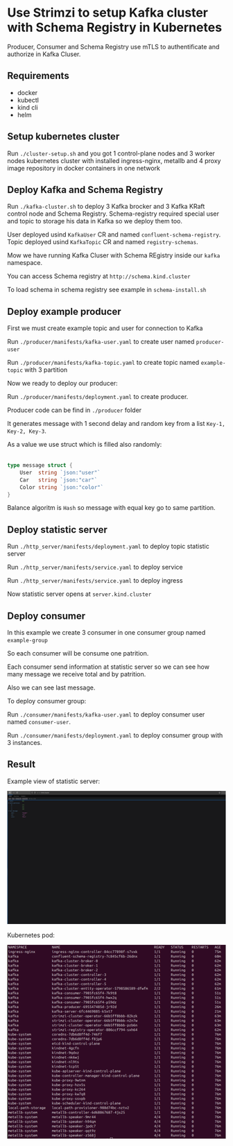 # Use Strimzi to setup Kafka cluster with Schema Registry in Kubernetes

Producer, Consumer and Schema Registry use mTLS to authentificate and authorize in Kafka Cluser.

## Requirements

- docker
- kubectl
- kind cli
- helm

## Setup kubernetes cluster

Run `./cluster-setup.sh` and you got 1 control-plane nodes and 3 worker nodes kubernetes cluster with installed ingress-nginx, metallb and 4 proxy image repository in docker containers in one network

## Deploy Kafka and Schema Registry

Run `./kafka-cluster.sh` to deploy 3 Kafka brocker and 3 Kafka KRaft control node and Schema Registry. Schema-registry required special user and topic to storage his data in Kafka so we deploy them too.

User deployed usind `KafkaUser` CR and named `confluent-schema-registry`.
Topic deployed usind `KafkaTopic` CR and named `registry-schemas`.

Mow we have running Kafka Cluser with Schema REgistry inside our `kafka` namespace.

You can access Schema registry at `http://schema.kind.cluster`

To load schema in schema registry see example in `schema-install.sh`

## Deploy example producer

First we must create example topic and user for connection to Kafka

Run `./producer/manifests/kafka-user.yaml` to create user named `producer-user`

Run `./producer/manifests/kafka-topic.yaml` to create topic named `example-topic` with 3 partition

Now we ready to deploy our producer:

Run `./producer/manifests/deployment.yaml` to create producer.

Producer code can be find in `./producer` folder

It generates message with 1 second delay and random key from a list `Key-1, Key-2, Key-3`.

As a value we use struct which is filled also randomly:

```go

type message struct {
    User  string `json:"user"`
    Car   string `json:"car"`
    Color string `json:"color"`
}

```

Balance algoritm is `Hash` so message with equal key go to same partition.

## Deploy statistic server

Run `./http_server/manifests/deployment.yaml` to deploy topic statistic server

Run `./http_server/manifests/service.yaml` to deploy service

Run `./http_server/manifests/service.yaml` to deploy ingress

Now statistic server opens at `server.kind.cluster`

## Deploy consumer

In this example we create 3 consumer in one consumer group named `example-group`

So each consumer will be consume one patrition.

Each consumer send information at statistic server so we can see how many message we receive total and by patrition.

Also we can see last message.

To deploy consumer group:

Run `./consumer/manifests/kafka-user.yaml` to deploy consumer user named `consumer-user`.

Run `./consumer/manifests/deployment.yaml` to deploy consumer group with 3 instances.

## Result

Example view of statistic server:

![statistic server](image/server.png)

Kubernetes pod:

![kubernetes pods](image/kubernetes.png)